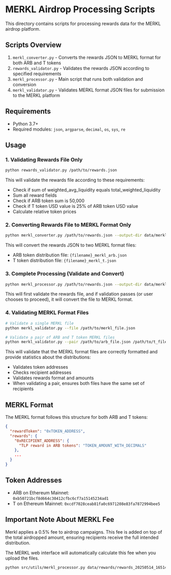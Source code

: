 # MERKL Airdrop Processing Scripts

This directory contains scripts for processing rewards data for the MERKL airdrop platform.

## Scripts Overview

1. `merkl_converter.py` - Converts the rewards JSON to MERKL format for both ARB and T tokens
2. `rewards_validator.py` - Validates the rewards JSON according to specified requirements
3. `merkl_processor.py` - Main script that runs both validation and conversion
4. `merkl_validator.py` - Validates MERKL format JSON files for submission to the MERKL platform

## Requirements

- Python 3.7+
- Required modules: `json`, `argparse`, `decimal`, `os`, `sys`, `re`

## Usage

### 1. Validating Rewards File Only

```bash
python rewards_validator.py /path/to/rewards.json
```

This will validate the rewards file according to these requirements:
- Check if sum of weighted_avg_liquidity equals total_weighted_liquidity
- Sum all reward fields
- Check if ARB token sum is 50,000
- Check if T token USD value is 25% of ARB token USD value
- Calculate relative token prices

### 2. Converting Rewards File to MERKL Format Only

```bash
python merkl_converter.py /path/to/rewards.json --output-dir data/merkl
```

This will convert the rewards JSON to two MERKL format files:
- ARB token distribution file: `{filename}_merkl_arb.json`
- T token distribution file: `{filename}_merkl_t.json`

### 3. Complete Processing (Validate and Convert)

```bash
python merkl_processor.py /path/to/rewards.json --output-dir data/merkl
```

This will first validate the rewards file, and if validation passes (or user chooses to proceed), it will convert the file to MERKL format.

### 4. Validating MERKL Format Files

```bash
# Validate a single MERKL file
python merkl_validator.py --file /path/to/merkl_file.json

# Validate a pair of ARB and T token MERKL files
python merkl_validator.py --pair /path/to/arb_file.json /path/to/t_file.json
```

This will validate that the MERKL format files are correctly formatted and provide statistics about the distributions:
- Validates token addresses
- Checks recipient addresses
- Validates rewards format and amounts
- When validating a pair, ensures both files have the same set of recipients

## MERKL Format

The MERKL format follows this structure for both ARB and T tokens:

```json
{
  "rewardToken": "0xTOKEN_ADDRESS",
  "rewards": {
    "0xRECIPIENT_ADDRESS": {
      "TLP reward in ARB tokens": "TOKEN_AMOUNT_WITH_DECIMALS"
    },
    ...
  }
}
```

## Token Addresses

- ARB on Ethereum Mainnet: `0xb50721bcf8d664c30412cfbc6cf7a15145234ad1`
- T on Ethereum Mainnet: `0xcdf7028ceab81fa0c6971208e83fa7872994bee5`

## Important Note About MERKL Fee

Merkl applies a 0.5% fee to airdrop campaigns. This fee is added on top of the total airdropped amount, ensuring recipients receive the full intended distribution.

The MERKL web interface will automatically calculate this fee when you upload the files. 

```bash
python src/utils/merkl_processor.py data/rewards/rewards_20250514_165141.json --output-dir data/merkl
``` 